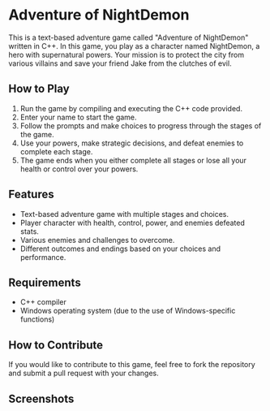 # Adventure of NightDemon

This is a text-based adventure game called "Adventure of NightDemon" written in C++. In this game, you play as a character named NightDemon, a hero with supernatural powers. Your mission is to protect the city from various villains and save your friend Jake from the clutches of evil.

## How to Play

1. Run the game by compiling and executing the C++ code provided.
2. Enter your name to start the game.
3. Follow the prompts and make choices to progress through the stages of the game.
4. Use your powers, make strategic decisions, and defeat enemies to complete each stage.
5. The game ends when you either complete all stages or lose all your health or control over your powers.

## Features

- Text-based adventure game with multiple stages and choices.
- Player character with health, control, power, and enemies defeated stats.
- Various enemies and challenges to overcome.
- Different outcomes and endings based on your choices and performance.

## Requirements

- C++ compiler
- Windows operating system (due to the use of Windows-specific functions)

## How to Contribute

If you would like to contribute to this game, feel free to fork the repository and submit a pull request with your changes.

## Screenshots

